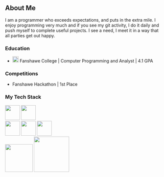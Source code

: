 ## About Me
I am a programmer who exceeds expectations, and puts in the extra mile. I enjoy programming very much and if you see my git activity, I do it daily and push myself to complete useful projects. I see a need, I meet it in a way that all parties get out happy.

### Education
- <img src="https://github.com/user-attachments/assets/d66ac1bf-7981-4ddd-b298-daf91f1b181d" width="20"> Fanshawe College | Computer Programming and Analyst | 4.1 GPA  

### Competitions
- Fanshawe Hackathon | 1st Place

### My Tech Stack
<img src="https://github.com/user-attachments/assets/5f746a78-2b61-4a69-9830-be681030069e" width="48">
<img src="https://github.com/user-attachments/assets/1f0bfd68-a8f3-4e6a-9ce5-ae1ac625ab94" width="48">
<br />
<img src="https://github.com/user-attachments/assets/c062bab5-9b4c-4f57-b1f5-a427108baa75" width="48">
<img src="https://github.com/user-attachments/assets/6083dbc2-6ee0-4dc2-8d64-11bbedbee643" width="48">
<img src="https://github.com/user-attachments/assets/b1090269-e6fe-43a2-bbae-9468b6154151" width="48">
<br />
<img src="https://github.com/user-attachments/assets/bc817b9e-f73d-4141-9b35-050c6c7fffc0" width="90">
<img src="https://github.com/user-attachments/assets/ba8c72ff-d78c-4480-9660-6a900930d865" width="115">
